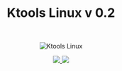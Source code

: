 <!--
  Title:Ktools Linux v 0.2
  Description:Ktools v 02 it is an application that collects all help information of tools included in the linux distribution for audits and penetration testing Kali Linux.
  Author: Miguel Baez
-->
<meta name="keywords" content="ktools linux, kali linux, tools help, pentest tools">
<meta name="description" content="Ktools v 02 it is an application that collects all help information of tools included in the linux distribution for audits and penetration testing Kali Linux.">
<meta name="author" content="Miguel Baez">
<h1 align="center"> Ktools Linux v 0.2</h1><br>
<p align="center"><img align="center" alt="Ktools Linux" title="Ktools Linux" src="https://4.bp.blogspot.com/-ucYZWlLyOec/WTSxiFb9ngI/AAAAAAAAACo/3zd0sY11ibcNQmnN509T6pR4KtLhQzmygCK4B/s1600/ktools-logo.png" >
</p>
<p align="center"><a title="ktools v 0.2 - Collection of help content of Kali Linux tools" href="https://github.com/f0rk1/ktools-linux/blob/master/READMEEN.md"><img src="https://4.bp.blogspot.com/-XI5zYl7ssok/Ws0IJw5S2SI/AAAAAAAAAYE/EJ-erClLqoUzxA1qQIBUP_nuf4HfMcpyQCPcBGAYYCw/s320/ktoolsen.png">        </a><a title="ktools v 0.2 - Colección contenidos de ayuda herramientas Kali Linux " href="https://github.com/f0rk1/ktools-linux/blob/master/READMEES.md"><img src="https://3.bp.blogspot.com/-0NIsHn4Rr3I/Ws0IadeJ6ZI/AAAAAAAAAYI/KjoX_kdiBsg5Y8mVDzsD0AwUMv4pf2hywCPcBGAYYCw/s320/ktoolses.png"></a></p>
